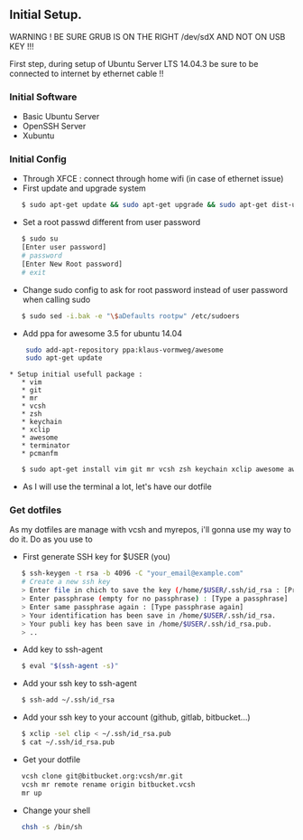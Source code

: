 ## Initial Setup.

WARNING ! BE SURE GRUB IS ON THE RIGHT /dev/sdX AND NOT ON USB KEY !!!

First step, during setup of Ubuntu Server LTS 14.04.3 be sure to be connected to internet by ethernet cable !!

### Initial Software

   * Basic Ubuntu Server
   * OpenSSH Server
   * Xubuntu

### Initial Config

   * Through XFCE : connect through home wifi (in case of ethernet issue)
   * First update and upgrade system

```bash
   $ sudo apt-get update && sudo apt-get upgrade && sudo apt-get dist-upgrade 
```

   * Set a root passwd different from user password

```bash
   $ sudo su
   [Enter user password]
   # password
   [Enter New Root password]
   # exit
```

  * Change sudo config to ask for root password instead of user password when calling sudo

```bash
   $ sudo sed -i.bak -e "\$aDefaults rootpw" /etc/sudoers
```

  * Add ppa for awesome 3.5 for ubuntu 14.04

```bash
    sudo add-apt-repository ppa:klaus-vormweg/awesome
    sudo apt-get update
```
    * Setup initial usefull package : 
	   * vim 
	   * git
	   * mr
       * vcsh
	   * zsh 
	   * keychain
       * xclip
       * awesome
       * terminator
       * pcmanfm
       
```bash
   $ sudo apt-get install vim git mr vcsh zsh keychain xclip awesome awesome-extra
```

  * As I will use the terminal a lot, let's have our dotfile

### Get dotfiles

  As my dotfiles are manage with vcsh and myrepos, i'll gonna use my way to do it.
  Do as you use to

  * First generate SSH key for $USER (you) 

```bash
   $ ssh-keygen -t rsa -b 4096 -C "your_email@example.com"
   # Create a new ssh key
   > Enter file in chich to save the key (/home/$USER/.ssh/id_rsa : [Press Enter]
   > Enter passphrase (empty for no passphrase) : [Type a passphrase]
   > Enter same passphrase again : [Type passphrase again]
   > Your identification has been save in /home/$USER/.ssh/id_rsa.
   > Your publi key has been save in /home/$USER/.ssh/id_rsa.pub.
   > ..
```

 * Add key to ssh-agent
   
```bash
   $ eval "$(ssh-agent -s)"
```

 * Add your ssh key to ssh-agent
 
```bash
   $ ssh-add ~/.ssh/id_rsa
```

  * Add your ssh key to your account (github, gitlab, bitbucket...)

```bash
   $ xclip -sel clip < ~/.ssh/id_rsa.pub
   $ cat ~/.ssh/id_rsa.pub
```

  * Get your dotfile 

```bash
   vcsh clone git@bitbucket.org:vcsh/mr.git 
   vcsh mr remote rename origin bitbucket.vcsh
   mr up
```

  * Change your shell

```bash
   chsh -s /bin/sh 
```

